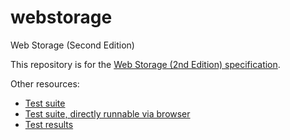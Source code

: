 # webstorage
Web Storage (Second Edition)

This repository is for the [Web Storage (2nd Edition) specification](https://w3c.github.io/webstorage/).

Other resources:
* [Test suite](https://github.com/w3c/web-platform-tests/tree/master/webstorage)
* [Test suite, directly runnable via browser](http://w3c-test.org/webstorage/)
* [Test results](https://github.com/w3c/test-results/tree/gh-pages/webstorage)
